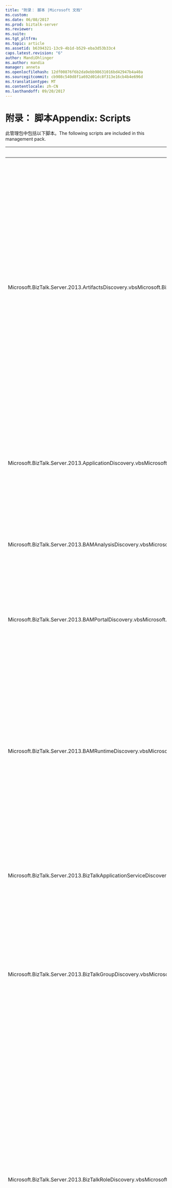 ```yaml
---
title: "附录： 脚本 |Microsoft 文档"
ms.custom: 
ms.date: 06/08/2017
ms.prod: biztalk-server
ms.reviewer: 
ms.suite: 
ms.tgt_pltfrm: 
ms.topic: article
ms.assetid: b6394321-13c9-4b1d-b529-eba3d53b33c4
caps.latest.revision: "6"
author: MandiOhlinger
ms.author: mandia
manager: anneta
ms.openlocfilehash: 12df00876f6b2da9ebb98631016bd42947b4a40a
ms.sourcegitcommit: cb908c540d8f1a692d01dc8f313e16cb4b4e696d
ms.translationtype: MT
ms.contentlocale: zh-CN
ms.lasthandoff: 09/20/2017
---
```

# <a name="appendix-scripts"></a><span data-ttu-id="0644f-102">附录： 脚本</span><span class="sxs-lookup"><span data-stu-id="0644f-102">Appendix: Scripts</span></span>
<span data-ttu-id="0644f-103">此管理包中包括以下脚本。</span><span class="sxs-lookup"><span data-stu-id="0644f-103">The following scripts are included in this management pack.</span></span>  
  
|<span data-ttu-id="0644f-104">脚本</span><span class="sxs-lookup"><span data-stu-id="0644f-104">Script</span></span>|<span data-ttu-id="0644f-105">用途</span><span class="sxs-lookup"><span data-stu-id="0644f-105">Purpose</span></span>|  
|------------|-------------|  
|<span data-ttu-id="0644f-106">Microsoft.BizTalk.Server.2013.ArtifactsDiscovery.vbs</span><span class="sxs-lookup"><span data-stu-id="0644f-106">Microsoft.BizTalk.Server.2013.ArtifactsDiscovery.vbs</span></span>|<span data-ttu-id="0644f-107">此脚本发现应用程序项目基于 $Config 选项 $ 参数。</span><span class="sxs-lookup"><span data-stu-id="0644f-107">This script discovers application artifacts based on $Config/Option$ parameter.</span></span> <span data-ttu-id="0644f-108">选项包括</span><span class="sxs-lookup"><span data-stu-id="0644f-108">Options include</span></span><br /><br /> <span data-ttu-id="0644f-109">-All 发送端口，将端口组应用程序，其托管关系中发送到应用程序和发送端口组包含发送端口的关系。</span><span class="sxs-lookup"><span data-stu-id="0644f-109">-   All send ports, send port groups in an application, their hosting relations to an application and 'send port group contains send port' relations.</span></span><br /><span data-ttu-id="0644f-110">-所有业务流程的应用程序，应用程序到其托管关系。</span><span class="sxs-lookup"><span data-stu-id="0644f-110">-   All orchestrations in an application, their hosting relations to application.</span></span><br /><span data-ttu-id="0644f-111">-All 接收端口，则接收应用程序，其托管关系中的位置的应用程序和接收端口包含接收位置关系。</span><span class="sxs-lookup"><span data-stu-id="0644f-111">-   All receive ports, receive locations in an application, their hosting relation' to an application and 'receive port contains receive location' relations.</span></span>|  
|<span data-ttu-id="0644f-112">Microsoft.BizTalk.Server.2013.ApplicationDiscovery.vbs</span><span class="sxs-lookup"><span data-stu-id="0644f-112">Microsoft.BizTalk.Server.2013.ApplicationDiscovery.vbs</span></span>|<span data-ttu-id="0644f-113">此脚本发现以下各项：</span><span class="sxs-lookup"><span data-stu-id="0644f-113">This script discovers the following:</span></span><br /><br /> <span data-ttu-id="0644f-114">的在组和组主机应用程序关系所有应用程序。</span><span class="sxs-lookup"><span data-stu-id="0644f-114">-   All applications in a group and 'group hosts application' relations.</span></span><br /><span data-ttu-id="0644f-115">的在组和组主机主机关系中所有主机。</span><span class="sxs-lookup"><span data-stu-id="0644f-115">-   All hosts in a group and 'group hosts host' relations.</span></span>|  
|<span data-ttu-id="0644f-116">Microsoft.BizTalk.Server.2013.BAMAnalysisDiscovery.vbs</span><span class="sxs-lookup"><span data-stu-id="0644f-116">Microsoft.BizTalk.Server.2013.BAMAnalysisDiscovery.vbs</span></span>|<span data-ttu-id="0644f-117">此脚本发现 BAM 分析，并提醒其中发现 BAM 运行时组件的计算机上的组件。</span><span class="sxs-lookup"><span data-stu-id="0644f-117">This script discovers BAM analysis and alerts components on a computer where BAM runtime component is discovered.</span></span>|  
|<span data-ttu-id="0644f-118">Microsoft.BizTalk.Server.2013.BAMPortalDiscovery.vbs</span><span class="sxs-lookup"><span data-stu-id="0644f-118">Microsoft.BizTalk.Server.2013.BAMPortalDiscovery.vbs</span></span>|<span data-ttu-id="0644f-119">此脚本发现 BAM 门户上的计算机的 IIS 配置。</span><span class="sxs-lookup"><span data-stu-id="0644f-119">This script discovers BAM portal configured on a machine having IIS.</span></span> <span data-ttu-id="0644f-120">这还发现 BAM 角色和 BAM 门户中它的包含关系。</span><span class="sxs-lookup"><span data-stu-id="0644f-120">This also discovers BAM role and the containment of BAM portal in it.</span></span>|  
|<span data-ttu-id="0644f-121">Microsoft.BizTalk.Server.2013.BAMRuntimeDiscovery.vbs</span><span class="sxs-lookup"><span data-stu-id="0644f-121">Microsoft.BizTalk.Server.2013.BAMRuntimeDiscovery.vbs</span></span>|<span data-ttu-id="0644f-122">此脚本发现 BAM 作为参数 $Config 传递的计算机上的运行时组件/ComputerName$。</span><span class="sxs-lookup"><span data-stu-id="0644f-122">This script discovers BAM runtime component on a computer passed as parameter $Config/ComputerName$.</span></span> <span data-ttu-id="0644f-123">如果计算机名称未传递然后它将发现 BAM 具有在管理数据库中的最低服务器 ID 的运行时计算机上。</span><span class="sxs-lookup"><span data-stu-id="0644f-123">If computer name is not passed then it discovers BAM on a runtime computer with lowest server ID in the management database.</span></span> <span data-ttu-id="0644f-124">这还发现 BAM 角色和 BAM 运行时在它的包含关系。</span><span class="sxs-lookup"><span data-stu-id="0644f-124">This also discovers BAM role and the containment of BAM runtime in it.</span></span>|  
|<span data-ttu-id="0644f-125">Microsoft.BizTalk.Server.2013.BizTalkApplicationServiceDiscovery.vbs</span><span class="sxs-lookup"><span data-stu-id="0644f-125">Microsoft.BizTalk.Server.2013.BizTalkApplicationServiceDiscovery.vbs</span></span>|<span data-ttu-id="0644f-126">此脚本发现以及其宿主关系与运行时角色的计算机上的所有 BizTalk 应用程序服务。</span><span class="sxs-lookup"><span data-stu-id="0644f-126">This script discovers all BizTalk application services on a computer along with its hosting relations with runtime role.</span></span>|  
|<span data-ttu-id="0644f-127">Microsoft.BizTalk.Server.2013.BizTalkGroupDiscovery.vbs</span><span class="sxs-lookup"><span data-stu-id="0644f-127">Microsoft.BizTalk.Server.2013.BizTalkGroupDiscovery.vbs</span></span>|<span data-ttu-id="0644f-128">此脚本发现作为参数 $Config 传递的计算机上的 BizTalk 组/ComputerName$。</span><span class="sxs-lookup"><span data-stu-id="0644f-128">This script discovers BizTalk group on a computer passed as parameter $Config/ComputerName$.</span></span> <span data-ttu-id="0644f-129">如果计算机名称未传递然后它将发现具有管理数据库中的最低服务器 ID 的运行时计算机上的组。</span><span class="sxs-lookup"><span data-stu-id="0644f-129">If computer name is not passed then it discovers group on a runtime computer with lowest server ID in the management database.</span></span>|  
|<span data-ttu-id="0644f-130">Microsoft.BizTalk.Server.2013.BizTalkRoleDiscovery.vbs</span><span class="sxs-lookup"><span data-stu-id="0644f-130">Microsoft.BizTalk.Server.2013.BizTalkRoleDiscovery.vbs</span></span>|<span data-ttu-id="0644f-131">此脚本发现基于参数的指定计算机中的 BizTalk 服务器角色。</span><span class="sxs-lookup"><span data-stu-id="0644f-131">This script discovers the BizTalk server roles in a specified computer based on parameter.</span></span> <span data-ttu-id="0644f-132">$Config 选项 $。</span><span class="sxs-lookup"><span data-stu-id="0644f-132">$Config/Option$.</span></span> <span data-ttu-id="0644f-133">包括以下选项：</span><span class="sxs-lookup"><span data-stu-id="0644f-133">Options include the following:</span></span><br /><br /> <span data-ttu-id="0644f-134">-BizTalk 运行时角色、 BizTalk 组部署和包含组部署中的运行时。</span><span class="sxs-lookup"><span data-stu-id="0644f-134">-   BizTalk runtime role, BizTalk group deployment and containment of runtime in group deployment.</span></span><br /><span data-ttu-id="0644f-135">-BizTalk 规则引擎角色、 BizTalk 组部署和包含组部署中的规则引擎。</span><span class="sxs-lookup"><span data-stu-id="0644f-135">-   BizTalk rules engine role, BizTalk group deployment and containment of rules engine in group deployment.</span></span> <span data-ttu-id="0644f-136">BAM 角色始终发现的任何选项，以及其组部署中的包含关系。</span><span class="sxs-lookup"><span data-stu-id="0644f-136">BAM role is always discovered with any of the options, and its containment in group deployment.</span></span>|  
|<span data-ttu-id="0644f-137">BizTalkAnalysisDatabaseMonitor.vbs</span><span class="sxs-lookup"><span data-stu-id="0644f-137">BizTalkAnalysisDatabaseMonitor.vbs</span></span>|<span data-ttu-id="0644f-138">此脚本生成基于连接的 SQL 分析数据库的可用性监视的数据。</span><span class="sxs-lookup"><span data-stu-id="0644f-138">This script generates monitoring data for availability of SQL analysis database based on connectivity.</span></span> <span data-ttu-id="0644f-139">监视器状态可以是成功或错误。</span><span class="sxs-lookup"><span data-stu-id="0644f-139">The monitor states can be either success or error.</span></span>|  
|<span data-ttu-id="0644f-140">BizTalkArtifactConfigurationMonitor.vbs</span><span class="sxs-lookup"><span data-stu-id="0644f-140">BizTalkArtifactConfigurationMonitor.vbs</span></span>|<span data-ttu-id="0644f-141">此脚本生成 BizTalk 应用程序项目配置的监视数据。</span><span class="sxs-lookup"><span data-stu-id="0644f-141">This script generates monitoring data for BizTalk application artifact configuration.</span></span> <span data-ttu-id="0644f-142">每个项目将为三个的监视状态成功、 警告和错误之一。</span><span class="sxs-lookup"><span data-stu-id="0644f-142">Each artifact will be in one of the three monitoring states success, warning and error.</span></span>|  
|<span data-ttu-id="0644f-143">BizTalkArtifactSuspendedInstancesMonitor.vbs</span><span class="sxs-lookup"><span data-stu-id="0644f-143">BizTalkArtifactSuspendedInstancesMonitor.vbs</span></span>|<span data-ttu-id="0644f-144">此脚本生成基于每个项目的挂起实例数的 BizTalk 应用程序项目运行时状态的监视数据。</span><span class="sxs-lookup"><span data-stu-id="0644f-144">This script generates monitoring data for BizTalk application artifact runtime state based on number of suspended instances per artifact.</span></span> <span data-ttu-id="0644f-145">每个项目将为三个的监视状态成功、 警告和错误之一。</span><span class="sxs-lookup"><span data-stu-id="0644f-145">Each artifact will be in one of the three monitoring states success, warning, and error.</span></span>|  
|<span data-ttu-id="0644f-146">BizTalkBAMPortalMonitor.vbs</span><span class="sxs-lookup"><span data-stu-id="0644f-146">BizTalkBAMPortalMonitor.vbs</span></span>|<span data-ttu-id="0644f-147">此脚本生成 BAM 门户的可用性监视的数据。</span><span class="sxs-lookup"><span data-stu-id="0644f-147">This script generates monitoring data for availability of BAM portal.</span></span> <span data-ttu-id="0644f-148">监视器状态可以是成功或错误。</span><span class="sxs-lookup"><span data-stu-id="0644f-148">The monitor states can be either success or error.</span></span>|  
|<span data-ttu-id="0644f-149">BizTalkHostConfigurationMonitor.vbs</span><span class="sxs-lookup"><span data-stu-id="0644f-149">BizTalkHostConfigurationMonitor.vbs</span></span>|<span data-ttu-id="0644f-150">此脚本生成基于其所有主机实例 (BTSNTSvc.exe) 的可用性的 BizTalk 主机监视的数据。</span><span class="sxs-lookup"><span data-stu-id="0644f-150">This script generates monitoring data for BizTalk host based on the availability of all its host instances (BTSNTSvc.exe).</span></span> <span data-ttu-id="0644f-151">可以任一成功监视器状态 (运行 > = 成功限制)，警告 (运行 > = 警告限制并运行 < 成功限制) 或错误。</span><span class="sxs-lookup"><span data-stu-id="0644f-151">The monitor states can be either success (running >= success limit), warning (running >= warning limit and running < success limit) or error.</span></span>|  
|<span data-ttu-id="0644f-152">BizTalkDatabaseMonitor.vbs</span><span class="sxs-lookup"><span data-stu-id="0644f-152">BizTalkDatabaseMonitor.vbs</span></span>|<span data-ttu-id="0644f-153">此脚本生成基于连接的 SQL 数据库的可用性监视的数据。</span><span class="sxs-lookup"><span data-stu-id="0644f-153">This script generates monitoring data for availability of an SQL database based on connectivity.</span></span> <span data-ttu-id="0644f-154">监视器状态可以是成功或错误。</span><span class="sxs-lookup"><span data-stu-id="0644f-154">The monitor states can be either success or error.</span></span>|  
|<span data-ttu-id="0644f-155">BizTalkMultipleDatabaseMonitor.vbs</span><span class="sxs-lookup"><span data-stu-id="0644f-155">BizTalkMultipleDatabaseMonitor.vbs</span></span>|<span data-ttu-id="0644f-156">此脚本生成作为单个实体基于连接的 SQL 数据库的某个组的可用性监视的数据。</span><span class="sxs-lookup"><span data-stu-id="0644f-156">This script generates monitoring data for availability of a group of SQL databases as a single entity based on connectivity.</span></span> <span data-ttu-id="0644f-157">监视器状态可以是任一错误 （不可用主数据库），警告 （某些非主数据库不可用） 或成功 （可用的所有数据库）。</span><span class="sxs-lookup"><span data-stu-id="0644f-157">Monitor states can be either error (primary database not available), warning (some non-primary databases not available) or success (all databases available).</span></span>|  
|<span data-ttu-id="0644f-158">BizTalkHostProbeAction.vbs</span><span class="sxs-lookup"><span data-stu-id="0644f-158">BizTalkHostProbeAction.vbs</span></span>|<span data-ttu-id="0644f-159">此脚本生成基于其所有主机实例 (BTSNTSvc.exe) 的可用性的 BizTalk 主机的诊断数据。</span><span class="sxs-lookup"><span data-stu-id="0644f-159">This script generates diagnostics data for BizTalk host based on the availability of all its host instances (BTSNTSvc.exe).</span></span> <span data-ttu-id="0644f-160">对于错误和警告状态中，它将显示未运行的主机实例。</span><span class="sxs-lookup"><span data-stu-id="0644f-160">For error and warning states it shows host instance that are not running.</span></span>|  
|<span data-ttu-id="0644f-161">Microsoft.BizTalk.Server.2013.HostAction.vbs</span><span class="sxs-lookup"><span data-stu-id="0644f-161">Microsoft.BizTalk.Server.2013.HostAction.vbs</span></span>|<span data-ttu-id="0644f-162">使用此脚本到启动/停止 BizTalk 主机。</span><span class="sxs-lookup"><span data-stu-id="0644f-162">This script is used to Start/Stop a BizTalk Host.</span></span>|  
|<span data-ttu-id="0644f-163">Microsoft.BizTalk.Server.2013.OrchestrationAction.vbs</span><span class="sxs-lookup"><span data-stu-id="0644f-163">Microsoft.BizTalk.Server.2013.OrchestrationAction.vbs</span></span>|<span data-ttu-id="0644f-164">使用此脚本到启动/停止业务流程 （BizTalk 应用程序项目）。</span><span class="sxs-lookup"><span data-stu-id="0644f-164">This script is used to Start/Stop an orchestration (BizTalk application artifact).</span></span>|  
|<span data-ttu-id="0644f-165">Microsoft.BizTalk.Server.2013.EnableReceiveLocation.vbs</span><span class="sxs-lookup"><span data-stu-id="0644f-165">Microsoft.BizTalk.Server.2013.EnableReceiveLocation.vbs</span></span>|<span data-ttu-id="0644f-166">此脚本是用于启用/禁用接收位置 （BizTalk 应用程序项目）。</span><span class="sxs-lookup"><span data-stu-id="0644f-166">This script is used to Enable/Disable a Receive Location (BizTalk application artifact).</span></span>|  
|<span data-ttu-id="0644f-167">Microsoft.BizTalk.Server.2013.SendPortAction.vbs</span><span class="sxs-lookup"><span data-stu-id="0644f-167">Microsoft.BizTalk.Server.2013.SendPortAction.vbs</span></span>|<span data-ttu-id="0644f-168">使用此脚本到启动/停止发送端口 （BizTalk 应用程序项目）。</span><span class="sxs-lookup"><span data-stu-id="0644f-168">This script is used to Start/Stop a Send Port (BizTalk application artifact).</span></span>|  
|<span data-ttu-id="0644f-169">Microsoft.BizTalk.Server.2013.SendPortGroupAction.vbs</span><span class="sxs-lookup"><span data-stu-id="0644f-169">Microsoft.BizTalk.Server.2013.SendPortGroupAction.vbs</span></span>|<span data-ttu-id="0644f-170">使用此脚本到启动/停止发送端口组 （BizTalk 应用程序项目）。</span><span class="sxs-lookup"><span data-stu-id="0644f-170">This script is used to Start/Stop a Send Port Group (BizTalk application artifact).</span></span>|
